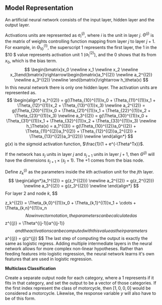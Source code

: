 ## Model Representation

An artificial neural network consists of the input layer, hidden layer and the output layer. 

Activations units are represented as $a^{(j)}_i$, where $i$ is the unit in layer $j$. $\Theta^{(j)}$ is the matrix of weights controlling function mapping from layer $j$ to layer $j+1$. For example, in $\Theta^{(1)}_{10}$, the superscript $1$ represents the first layer, the $1$ in the $10 $ value represents activation unit 1 ($a^{(2)}_1$), and the $0$ shows that its from $x_0$, which is the bias term.
$$
\begin{bmatrix}x_0 \newline x_1 \newline x_2 \newline x_3\end{bmatrix}\rightarrow\begin{bmatrix}a_1^{(2)} \newline a_2^{(2)} \newline a_3^{(2)} \newline \end{bmatrix}\rightarrow h_\theta(x)
$$
In this neural network there is only one hidden layer. The activation units are represented as.
$$
\begin{align*} a_1^{(2)} = g(\Theta_{10}^{(1)}x_0 + \Theta_{11}^{(1)}x_1 + \Theta_{12}^{(1)}x_2 + \Theta_{13}^{(1)}x_3) \newline a_2^{(2)} = g(\Theta_{20}^{(1)}x_0 + \Theta_{21}^{(1)}x_1 + \Theta_{22}^{(1)}x_2 + \Theta_{23}^{(1)}x_3) \newline a_3^{(2)} = g(\Theta_{30}^{(1)}x_0 + \Theta_{31}^{(1)}x_1 + \Theta_{32}^{(1)}x_2 + \Theta_{33}^{(1)}x_3) \newline h_\Theta(x) = a_1^{(3)} = g(\Theta_{10}^{(2)}a_0^{(2)} + \Theta_{11}^{(2)}a_1^{(2)} + \Theta_{12}^{(2)}a_2^{(2)} + \Theta_{13}^{(2)}a_3^{(2)}) \newline \end{align*}
$$
$g(x)$ is the sigmoid activation function, $\frac{1}{1 + e^{-\Theta^Tx}}$.

If the network has $s_j$ units in layer $j$ and $s_{j+1}$ units in layer $j+1$, then $\Theta^{(j)}$ will have the dimensions $s_{j+1} \times (s_j + 1)$. The $+1$ comes from the bias node.

Define $z_k^{(j)}$ as the parameters inside the $k$th activation unit for the $j$th layer.
$$
\begin{align*}a_1^{(2)} = g(z_1^{(2)}) \newline a_2^{(2)} = g(z_2^{(2)}) \newline a_3^{(2)} = g(z_3^{(2)}) \newline \end{align*}
$$
For layer $2$ and node $k$, 
$$

z_k^{(2)} = \Theta_{k,0}^{(1)}x_0 + \Theta_{k,1}^{(1)}x_1 + \cdots + \Theta_{k,n}^{(1)}x_n
$$
Now in vector notation, the parameters can be calculated as
$$
z^{(j)} = \Theta^{(j-1)}a^{(j-1)}
$$
and the activations can be computed with this value as their parameters
$$
a^{(j)} = g(z^{j})
$$
The last step of computing the output is exactly the same as logistic regress. Adding multiple intermediate layers in the neural network allows for more complex non-linear hypotheses. Rather than feeding features into logistic regression, the neural network learns it's own features that are used in logistic regression.

**Multiclass Classification**

Create a separate output node for each category, where a 1 represents if it fits in that category, and set the output to be a vector of those categories. If the first index represent the class of motorcycle, then $[1,0,0,0]$ would be considered a motorcycle. Likewise, the response variable $y$ will also have to be of this form.